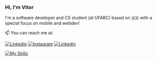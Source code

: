 ### Hi, I'm Vitor

I'm a software developer and CS student (at UFABC) based on 🇧🇷 with a special focus on mobile and webdev!

📫 You can reach me at:

<a href="https://linkedin.com/in/vitor-paludetto"><img src="https://img.shields.io/badge/LinkedIn-0077B5?style=flat&logo=linkedin&logoColor=white" alt="Linkedin"/></a>
<a href="https://instagram.com/Vitor.Paludetto"><img src="https://img.shields.io/badge/Instagram-E4405F?style=flat&logo=instagram&logoColor=white" alt="Instagram"/></a>
<a href="mailto:vitorhugopaludetto@outlook.com"><img src="https://img.shields.io/badge/Outlook-0078D4?style=flat&logo=microsoft-outlook&logoColor=white" alt="Linkedin"/></a>

<!--- [![Skills](https://skillicons.dev/icons?i=linkedin)](https://linkedin.com/in/vitor-paludetto)
[![Instagram](https://skillicons.dev/icons?i=instagram)](https://instagram.com/vitor.paludetto)
[![Email](https://go-skill-icons.vercel.app/api/icons?i=outlook)](mailto:vitorhugopaludetto@outlook.com)
--->

[![My Skills](https://skillicons.dev/icons?i=js,ts,html,css,react,styledcomponents,nodejs,git,astro,nextjs,jest,postgres,mongodb,figma)]()

<!--- ![Vitor's github stats](https://github-readme-stats.vercel.app/api?username=VitorPaludetto&count_private=true) --->



